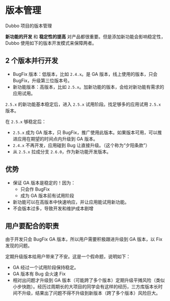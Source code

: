 # 版本管理

Dubbo 项目的版本管理

**新功能的开发** 和 **稳定性的提高** 对产品都很重要。但是添加新功能会影响稳定性，Dubbo 使用如下的版本开发模式来保障两者。

## 2 个版本并行开发

- BugFix 版本：低版本，比如 `2.4.x`。是 GA 版本，线上使用的版本，只会 BugFix，升级第三位版本号。
- 新功能版本：高版本，比如 `2.5.x`。加新功能的版本，会给对新功能有需求的应用试用。

`2.5.x` 的新功能基本稳定后，进入 `2.5.x` 试用阶段。找足够多的应用试用 `2.5.x` 版本。

在 `2.5.x` 够稳定后：

- `2.5.x` 成为 GA 版本，只 BugFix，推广使用此版本。如果版本可用，可以推进应用在期望的时间点内升级到 GA 版本。
- `2.4.x` 不再开发，应用碰到 Bug 让直接升级。（这个称为“夕阳条款”）
- 从 `2.5.x` 拉成分支 `2.6.0`，作为新功能开发版本。

## 优势

- 保证 GA 版本是稳定的！因为：
  - 只会作 BugFix
  - 成为 GA 版本前有试用阶段
- 新功能可以在高版本中快速响应，并让应用能试用新功能。
- 不会版本过多，导致开发和维护成本剧增

## 用户要配合的职责

由于开发只会 BugFix GA 版本，所以用户需要积极跟进升级到 GA 版本，以 Fix 发现的问题。

定期升级版本给用户带来了不安。这是一个假命题，说明如下：

- GA 经过一个试用阶段保持稳定。
- GA 版本有 Bug 会火速 Fix
- 相对出问题才升级到 GA 版本（可能跨了多个版本）定期升级平摊风险（类似小步快跑）。经历过周期长的大项目的同学会有这样的经历，三方库版本长时间不升级，结果出了问题不得不升级到新版本（跨了多个版本）风险巨大。